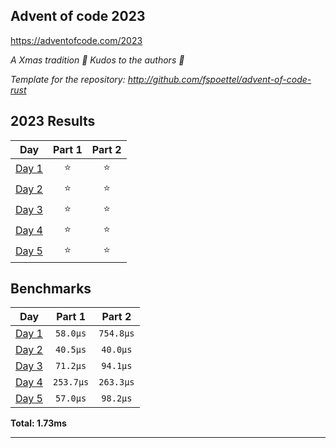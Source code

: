 ## Advent of code 2023

https://adventofcode.com/2023

_A Xmas tradition 🎅 Kudos to the authors 🎉_


_Template for the repository: http://github.com/fspoettel/advent-of-code-rust_


<!--- advent_readme_stars table --->
## 2023 Results

| Day | Part 1 | Part 2 |
| :---: | :---: | :---: |
| [Day 1](https://adventofcode.com/2023/day/1) | ⭐ | ⭐ |
| [Day 2](https://adventofcode.com/2023/day/2) | ⭐ | ⭐ |
| [Day 3](https://adventofcode.com/2023/day/3) | ⭐ | ⭐ |
| [Day 4](https://adventofcode.com/2023/day/4) | ⭐ | ⭐ |
| [Day 5](https://adventofcode.com/2023/day/5) | ⭐ | ⭐ |
<!--- advent_readme_stars table --->

<!--- benchmarking table --->
## Benchmarks

| Day | Part 1 | Part 2 |
| :---: | :---: | :---:  |
| [Day 1](./src/bin/01.rs) | `58.0µs` | `754.8µs` |
| [Day 2](./src/bin/02.rs) | `40.5µs` | `40.0µs` |
| [Day 3](./src/bin/03.rs) | `71.2µs` | `94.1µs` |
| [Day 4](./src/bin/04.rs) | `253.7µs` | `263.3µs` |
| [Day 5](./src/bin/05.rs) | `57.0µs` | `98.2µs` |

**Total: 1.73ms**
<!--- benchmarking table --->

---
